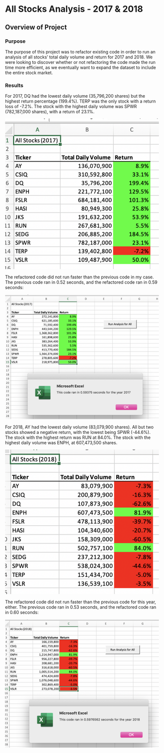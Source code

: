 # All Stocks Analysis - 2017 & 2018
## Overview of Project

### Purpose

The purpose of this project was to refactor existing code in order to run an analysis of all stocks’ total daily volume and return for 2017 and 2018. We were looking to discover whether or not refactoring the code made the run time more efficient, as we eventually want to expand the dataset to include the entire stock market.

### Results

For 2017, DQ had the lowest daily volume (35,796,200 shares) but the highest return percentage (199.4%). TERP was the only stock with a return loss of -7.2%. The stock with the highest daily volume was SPWR (782,187,000 shares), with a return of 23.1%.

![2017 Results](/Resources/2017_Results.png)

The refactored code did not run faster than the previous code in my case. The previous code ran in 0.52 seconds, and the refactored code ran in 0.59 seconds:

![2017 Refactored Code Run Time](/Resources/VBA_Challenge_2017.png)

For 2018, AY had the lowest daily volume (83,079,900 shares). All but two stocks showed a negative return, with the lowest being SPWR (-44.6%). The stock with the highest return was RUN at 84.0%. The stock with the highest daily volume was ENPH, at 607,473,500 shares.

![2018 Results](/Resources/2018_Results.png)

The refactored code did not run faster than the previous code for this year, either. The previous code ran in 0.53 seconds, and the refactored code ran in 0.60 seconds:

![2018 Refactored Code Run Time](/Resources/VBA_Challenge_2018.png)
